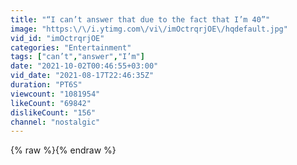 ```yaml
---
title: "“I can’t answer that due to the fact that I’m 40”"
image: "https:\/\/i.ytimg.com\/vi\/imOctrqrjOE\/hqdefault.jpg"
vid_id: "imOctrqrjOE"
categories: "Entertainment"
tags: ["can’t","answer","I’m"]
date: "2021-10-02T00:46:55+03:00"
vid_date: "2021-08-17T22:46:35Z"
duration: "PT6S"
viewcount: "1081954"
likeCount: "69842"
dislikeCount: "156"
channel: "nostalgic"
---
```

{% raw %}{% endraw %}

